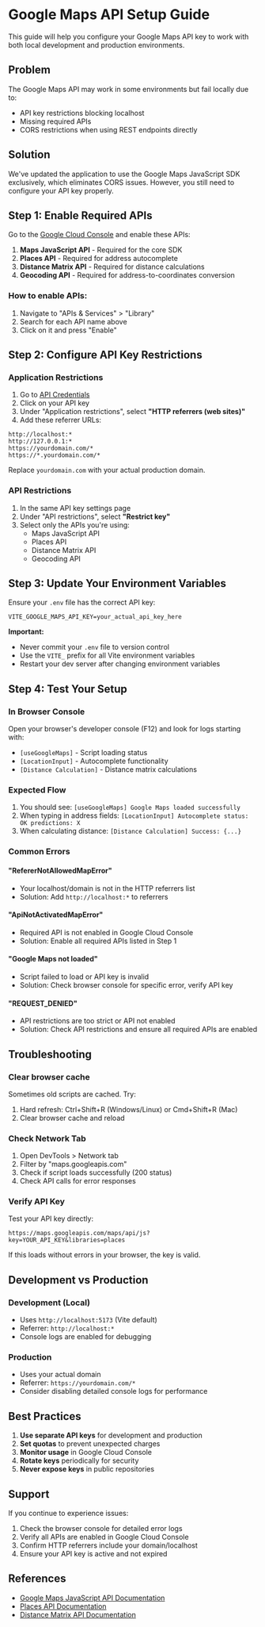 # Google Maps API Setup Guide

This guide will help you configure your Google Maps API key to work with both local development and production environments.

## Problem

The Google Maps API may work in some environments but fail locally due to:
- API key restrictions blocking localhost
- Missing required APIs
- CORS restrictions when using REST endpoints directly

## Solution

We've updated the application to use the Google Maps JavaScript SDK exclusively, which eliminates CORS issues. However, you still need to configure your API key properly.

## Step 1: Enable Required APIs

Go to the [Google Cloud Console](https://console.cloud.google.com/) and enable these APIs:

1. **Maps JavaScript API** - Required for the core SDK
2. **Places API** - Required for address autocomplete
3. **Distance Matrix API** - Required for distance calculations
4. **Geocoding API** - Required for address-to-coordinates conversion

### How to enable APIs:
1. Navigate to "APIs & Services" > "Library"
2. Search for each API name above
3. Click on it and press "Enable"

## Step 2: Configure API Key Restrictions

### Application Restrictions

1. Go to [API Credentials](https://console.cloud.google.com/apis/credentials)
2. Click on your API key
3. Under "Application restrictions", select **"HTTP referrers (web sites)"**
4. Add these referrer URLs:

```
http://localhost:*
http://127.0.0.1:*
https://yourdomain.com/*
https://*.yourdomain.com/*
```

Replace `yourdomain.com` with your actual production domain.

### API Restrictions

1. In the same API key settings page
2. Under "API restrictions", select **"Restrict key"**
3. Select only the APIs you're using:
   - Maps JavaScript API
   - Places API
   - Distance Matrix API
   - Geocoding API

## Step 3: Update Your Environment Variables

Ensure your `.env` file has the correct API key:

```env
VITE_GOOGLE_MAPS_API_KEY=your_actual_api_key_here
```

**Important:**
- Never commit your `.env` file to version control
- Use the `VITE_` prefix for all Vite environment variables
- Restart your dev server after changing environment variables

## Step 4: Test Your Setup

### In Browser Console

Open your browser's developer console (F12) and look for logs starting with:
- `[useGoogleMaps]` - Script loading status
- `[LocationInput]` - Autocomplete functionality
- `[Distance Calculation]` - Distance matrix calculations

### Expected Flow

1. You should see: `[useGoogleMaps] Google Maps loaded successfully`
2. When typing in address fields: `[LocationInput] Autocomplete status: OK predictions: X`
3. When calculating distance: `[Distance Calculation] Success: {...}`

### Common Errors

#### "RefererNotAllowedMapError"
- Your localhost/domain is not in the HTTP referrers list
- Solution: Add `http://localhost:*` to referrers

#### "ApiNotActivatedMapError"
- Required API is not enabled in Google Cloud Console
- Solution: Enable all required APIs listed in Step 1

#### "Google Maps not loaded"
- Script failed to load or API key is invalid
- Solution: Check browser console for specific error, verify API key

#### "REQUEST_DENIED"
- API restrictions are too strict or API not enabled
- Solution: Check API restrictions and ensure all required APIs are enabled

## Troubleshooting

### Clear browser cache
Sometimes old scripts are cached. Try:
1. Hard refresh: Ctrl+Shift+R (Windows/Linux) or Cmd+Shift+R (Mac)
2. Clear browser cache and reload

### Check Network Tab
1. Open DevTools > Network tab
2. Filter by "maps.googleapis.com"
3. Check if script loads successfully (200 status)
4. Check API calls for error responses

### Verify API Key
Test your API key directly:
```
https://maps.googleapis.com/maps/api/js?key=YOUR_API_KEY&libraries=places
```

If this loads without errors in your browser, the key is valid.

## Development vs Production

### Development (Local)
- Uses `http://localhost:5173` (Vite default)
- Referrer: `http://localhost:*`
- Console logs are enabled for debugging

### Production
- Uses your actual domain
- Referrer: `https://yourdomain.com/*`
- Consider disabling detailed console logs for performance

## Best Practices

1. **Use separate API keys** for development and production
2. **Set quotas** to prevent unexpected charges
3. **Monitor usage** in Google Cloud Console
4. **Rotate keys** periodically for security
5. **Never expose keys** in public repositories

## Support

If you continue to experience issues:
1. Check the browser console for detailed error logs
2. Verify all APIs are enabled in Google Cloud Console
3. Confirm HTTP referrers include your domain/localhost
4. Ensure your API key is active and not expired

## References

- [Google Maps JavaScript API Documentation](https://developers.google.com/maps/documentation/javascript)
- [Places API Documentation](https://developers.google.com/maps/documentation/places/web-service)
- [Distance Matrix API Documentation](https://developers.google.com/maps/documentation/distance-matrix)
